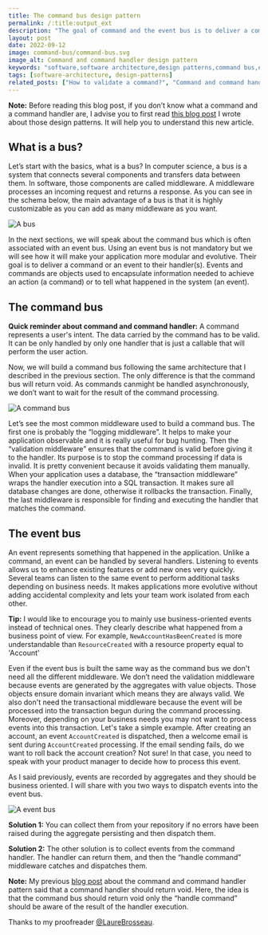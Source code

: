 ```yaml
---
title: The command bus design pattern
permalink: /:title:output_ext
description: "The goal of command and the event bus is to deliver a command or an event to its handler(s). Events and commands are objects used to encapsulate information needed to achieve an action (a command) or to tell what happened in the system (an event)."
layout: post
date: 2022-09-12
image: command-bus/command-bus.svg
image_alt: Command and command handler design pattern
keywords: "software,software architecture,design patterns,command bus,event bus,bus,middleware"
tags: [software-architecture, design-patterns]
related_posts: ["How to validate a command?", "Command and command handler design pattern", "How to handle user permissions through command bus middleware"]
---
```


**Note:** Before reading this blog post, if you don’t know what a command and a command handler are, I advise you to first read [this blog post](http://arnolanglade.github.io/command-handler-patterns.html) I wrote about those design patterns. It will help you to understand this new article.

## What is a bus?

Let’s start with the basics, what is a bus? In computer science, a bus is a system that connects several components and transfers data between them. In software, those components are called middleware. A middleware processes an incoming request and returns a response. As you can see in the schema below, the main advantage of a bus is that it is highly customizable as you can add as many middleware as you want.

![A bus](assets/img/posts/command-bus/bus.svg)

In the next sections, we will speak about the command bus which is often associated with an event bus. Using an event bus is not mandatory but we will see how it will make your application more modular and evolutive. Their goal is to deliver a command or an event to their handler(s). Events and commands are objects used to encapsulate information needed to achieve an action (a command) or to tell what happened in the system (an event).

## The command bus

**Quick reminder about command and command handler:** A command represents a user's intent. The data carried by the command has to be valid. It can be only handled by only one handler that is just a callable that will perform the user action.

Now, we will build a command bus following the same architecture that I described in the previous section. The only difference is that the command bus will return void. As commands canmight be handled asynchronously, we don’t want to wait for the result of the command processing.

![A command bus](assets/img/posts/command-bus/command-bus.svg)

Let’s see the most common middleware used to build a command bus. The first one is probably the “logging middleware”. It helps to make your application observable and it is really useful for bug hunting. Then the “validation middleware” ensures that the command is valid before giving it to the handler. Its purpose is to stop the command processing if data is invalid. It is pretty convenient because it avoids validating them manually. When your application uses a database, the “transaction middleware” wraps the handler execution into a SQL transaction. It makes sure all database changes are done, otherwise it rollbacks the transaction. Finally, the last middleware is responsible for finding and executing the handler that matches the command.

## The event bus

An event represents something that happened in the application. Unlike a command, an event can be handled by several handlers. Listening to events allows us to enhance existing features or add new ones very quickly. Several teams can listen to the same event to perform additional tasks depending on business needs. It makes applications more evolutive without adding accidental complexity and lets your team work isolated from each other.

**Tip:** I would like to encourage you to mainly use business-oriented events instead of technical ones. They clearly describe what happened from a business point of view. For example, `NewAccountHasBeenCreated` is more understandable than `ResourceCreated` with a resource property equal to 'Account'

Even if the event bus is built the same way as the command bus we don't need all the different middleware. We don’t need the validation middleware because events are generated by the aggregates with value objects. Those objects ensure domain invariant which means they are always valid. We also don't need the transactional middleware because the event will be processed into the transaction begun during the command processing. Moreover, depending on your business needs you may not want to process events into this transaction. Let's take a simple example. After creating an account, an event `AccountCreated` is dispatched, then a welcome email is sent during `AccountCreated` processing. If the email sending fails, do we want to roll back the account creation? Not sure! In that case, you need to speak with your product manager to decide how to process this event.

As I said previously, events are recorded by aggregates and they should be business oriented. I will share with you two ways to dispatch events into the event bus.

![A event bus](assets/img/posts/command-bus/event-bus.svg)

**Solution 1:** You can collect them from your repository if no errors have been raised during the aggregate persisting and then dispatch them.

**Solution 2:** The other solution is to collect events from the command handler. The handler can return them, and then the “handle command” middleware catches and dispatches them.

**Note:** My previous [blog post](http://arnolanglade.github.io/command-handler-patterns.html) about the command and command handler pattern said that a command handler should return void. Here, the idea is that the command bus should return void only the “handle command” should be aware of the result of the handler execution.

Thanks to my proofreader [@LaureBrosseau](https://twitter.com/LaureBrosseau).
